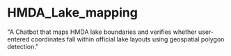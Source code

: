 # HMDA_Lake_mapping
"A Chatbot that maps HMDA lake boundaries and verifies whether user-entered coordinates fall within official lake layouts using geospatial polygon detection."
